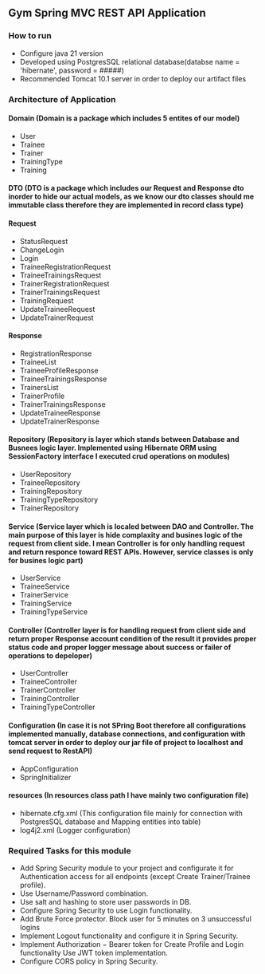 ## Gym Spring MVC REST API Application

### How to run

* Configure java 21 version
* Developed using PostgresSQL relational database(databse name = 'hibernate', password = #####)
* Recommended Tomcat 10.1 server in order to deploy our artifact files

### Architecture of Application

#### Domain (Domain is a package which includes 5 entites of our model)

  * User
  * Trainee
  * Trainer
  * TrainingType
  * Training

#### DTO (DTO is a package which includes our Request and Response dto inorder to hide our actual models, as we know our dto classes should me immutable class therefore they are implemented in record class type) 

#### Request

* StatusRequest
* ChangeLogin
* Login
* TraineeRegistrationRequest
* TraineeTrainingsRequest
* TrainerRegistrationRequest
* TrainerTrainingsRequest
* TrainingRequest
* UpdateTraineeRequest
* UpdateTrainerRequest

#### Response

* RegistrationResponse
* TraineeList
* TraineeProfileResponse
* TraineeTrainingsResponse
* TrainersList
* TrainerProfile
* TrainerTrainingsResponse
* UpdateTraineeResponse
* UpdateTrainerResponse

#### Repository (Repository is layer which stands between Database and Busnees logic layer. Implemented using Hibernate ORM using SessionFactory interface I executed crud operations on modules)

* UserRepository
* TraineeRepository
* TrainingRepository
* TrainingTypeRepository
* TrainerRepository

#### Service (Service layer which is localed between DAO and Controller. The main purpose of this layer is hide complaxity and busines logic of the request from client side. I mean Controller is for only handling request and return responce toward REST APIs. However, service classes is only for busines logic part)

* UserService
* TraineeService
* TrainerService
* TrainingService
* TrainingTypeService

#### Controller (Controller layer is for handling request from client side and return proper Response account condition of the result it provides proper status code and proper logger message about success or failer of operations to depeloper)

*  UserController
*  TraineeController
*  TrainerController
*  TrainingController
* TrainingTypeController

#### Configuration (In case it is not SPring Boot therefore all configurations implemented manually, database connections, and configuration with tomcat server in order to deploy our jar file of project to localhost and send request to RestAPI)

* AppConfiguration
* SpringInitializer

#### resources (In resources class path I have mainly two configuration file)

* hibernate.cfg.xml (This configuration file mainly for connection with PostgresSQL database and Mapping entities into table)
* log4j2.xml (Logger configuration)

### Required Tasks for this module
  * Add Spring Security module to your project and configurate it for Authentication access for all endpoints (except Create Trainer/Trainee profile). 
  * Use Username/Password combination.   
  * Use salt and hashing to store user passwords in DB.
  * Configure Spring Security to use Login functionality.
  * Add Brute Force protector. Block user for 5 minutes on 3 unsuccessful logins
  * Implement Logout functionality and configure it in Spring Security. 
  * Implement Authorization − Bearer token for Create Profile and Login functionality Use JWT token implementation. 
  * Configure CORS policy in Spring Security. 

